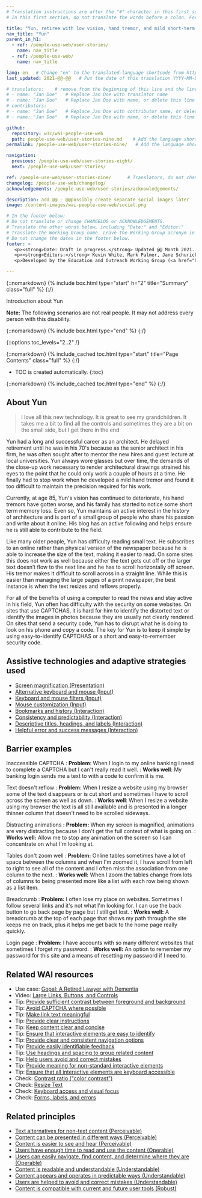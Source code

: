 ```yaml
---
# Translation instructions are after the "#" character in this first section. They are comments that do not show up in the web page. You do not need to translate the instructions after #.
# In this first section, do not translate the words before a colon. For example, do not translate "title:". Do translate the text after "title:".

title: "Yun, retiree with low vision, hand tremor, and mild short-term memory loss"
nav_title: "Yun"
parent_in_h1:
  - ref: /people-use-web/user-stories/
    name: nav_title
  - ref: /people-use-web/
    name: nav_title

lang: en   # Change "en" to the translated-language shortcode from https://www.iana.org/assignments/language-subtag-registry/language-subtag-registry
last_updated: 2021-@@-@@   # Put the date of this translation YYYY-MM-DD (with month in the middle)

# translators:    # remove from the beginning of this line and the lines below: "# " (the hash sign and the space)
# - name: "Jan Doe"   # Replace Jan Doe with translator name
# - name: "Jan Doe"   # Replace Jan Doe with name, or delete this line if not multiple translators
# contributors:
# - name: "Jan Doe"   # Replace Jan Doe with contributor name, or delete this line if none
# - name: "Jan Doe"   # Replace Jan Doe with name, or delete this line if not multiple contributors

github:
  repository: w3c/wai-people-use-web
  path: people-use-web/user-stories-nine.md    # Add the language shortcode to the middle of the filename, for example: people-use-web/user-stories-nine.fr.md
permalink: /people-use-web/user-stories-nine/   # Add the language shortcode to the end, with no slash at end, for example: /people-use-web/user-stories-nine/fr

navigation:
  previous: /people-use-web/user-stories-eight/
  next: /people-use-web/user-stories/

ref: /people-use-web/user-stories-nine/      # Translators, do not change this
changelog: /people-use-web/changelog/
acknowledgements: /people-use-web/user-stories/acknowledgements/

description: add @@ - @@possibly create separate social images later
image: /content-images/wai-people-use-web/social.png

# In the footer below:
# Do not translate or change CHANGELOG or ACKNOWLEDGEMENTS.
# Translate the other words below, including "Date:" and "Editor:"
# Translate the Working Group name. Leave the Working Group acronym in English.
# Do not change the dates in the footer below.
footer: >
   <p><strong>Date: Draft in progress.</strong> Updated @@ Month 2021. First published Month 20@@. CHANGELOG.</p>
   <p><strong>Editors:</strong> Kevin White, Mark Palmer, Jane Schurick, and <a href="https://www.w3.org/People/shadi/">Shadi Abou_Zahra</a>.  <strong>Contributors:</strong> @@name, @@name, and <a href="https://www.w3.org/groups/wg/eowg/participants">participants of EOWG</a>. ACKNOWLEDGEMENTS lists past editors and additional contributors.</p>
   <p>Developed by the Education and Outreach Working Group (<a href="http://www.w3.org/WAI/EO/">EOWG</a>). Previously developed with the <a href="https://www.w3.org/WAI/EO/2008/wai-age-tf">WAI-AGE Task Force</a>, with support of the <a href="https://www.w3.org/WAI/WAI-AGE/">WAI-AGE Project</a>.</p>

---
```


{::nomarkdown}
{% include box.html type="start" h="2" title="Summary" class="full" %}
{:/}

Introduction about Yun

**Note:** The following scenarios are not real people. It may not address every person with this disability.

{::nomarkdown}
{% include box.html type="end" %}
{:/}


{::options toc_levels="2..2" /}

{::nomarkdown}
{% include_cached toc.html type="start" title="Page Contents" class="full" %}
{:/}

-   TOC is created automatically.
{:toc}

{::nomarkdown}
{% include_cached toc.html type="end" %}
{:/}

## About Yun

> I love all this new technology. It is great to see my grandchildren. It takes me a bit to find all the controls and sometimes they are a bit on the small side, but I get there in the end

Yun had a long and successful career as an architect. He delayed retirement until he was in his 70's because as the senior architect in his firm, he was often sought after to mentor the new hires and guest lecture at local universities. Yun always wore glasses but over time, the demands of the close-up work necessary to render architectural drawings strained his eyes to the point that he could only work a couple of hours at a time. He finally had to stop work when he developed a mild hand tremor and found it too difficult to maintain the precision required for his work.

Currently, at age 85, Yun's vision has continued to deteriorate, his hand tremors have gotten worse, and his family has started to notice some short term memory loss. Even so, Yun maintains an active interest in the history of architecture and is part of a small group of people who share his passion and write about it online. His blog has an active following and helps ensure he is still able to contribute to the field. 

Like many older people, Yun has difficulty reading small text. He subscribes to an online rather than physical version of the newspaper because he is able to increase the size of the text, making it easier to read. On some sites this does not work as well because either the text gets cut off or the larger text doesn’t flow to the next line and he has to scroll horizontally off screen. His tremor makes it difficult to scroll across in a straight line. While this is easier than managing the large pages of a print newspaper, the best instance is when the text resizes and reflows properly.

For all of the benefits of using a computer to read the news and stay active in his field, Yun often has difficulty with the security on some websites. On sites that use CAPTCHAS, it is hard for him to identify the distorted text or identify the images in photos because they are usually not clearly rendered. On sites that send a security code, Yun has to disrupt what he is doing to look on his phone and copy a code. The key for Yun is to keep it simple by using easy-to-identify CAPTCHAS or a short and easy-to-remember security code.


## Assistive technologies and adaptive strategies used

* [Screen magnification (Presentation)](/people-use-web/tools-techniques-presentation/#display)
* [Alternative keyboard and mouse (Input)](/people-use-web/tools-techniques-input/#input)
* [Keyboard and mouse filters (Input)](/people-use-web/tools-techniques-input/#filters)
* [Mouse customization (Input)](/people-use-web/tools-techniques-input/#mouse)
* [Bookmarks and history (Interaction)](/people-use-web/tools-techniques-navigation/#bookmarks)
* [Consistency and predictability (Interaction)](/people-use-web/tools-techniques-navigation/#consistency)
* [Descriptive titles, headings, and labels (Interaction)](/people-use-web/tools-techniques-navigation/#labels)
* [Helpful error and success messages (Interaction)](/people-use-web/tools-techniques-navigation/#messages)

## Barrier examples

Inaccessible CAPTCHA
: **Problem**: When I login to my online banking I need to complete a CAPTCHA but I can't really read it well.
: **Works well**: My banking login sends me a text to with a code to confirm it is me.

Text doesn't reflow
: **Problem**: When I resize a website using my browser some of the text disappears or is cut short and sometimes I have to scroll across the screen as well as down.
: **Works well**: When I resize a website using my browser the text is all still available and is presented in a longer thinner column that doesn't need to be scrolled sideways.

Distracting animations
: **Problem:** When my screen is magnified, animations are very distracting because I don't get the full context of what is going on.
: **Works well:** Allow me to stop any animation on the screen so I can concentrate on what I'm looking at.

Tables don't zoom well
: **Problem:** Online tables sometimes have a lot of space between the columns and when I'm zoomed it, I have scroll from left to right to see all of the content and I often miss the association from one column to the next.
: **Works well:** When I zoom the tables change from lots of columns to being presented more like a list with each row being shown as a list item.

Breadcrumb
: **Problem:** I often lose my place on websites. Sometimes I follow several links and it's not what I'm looking for. I can use the back button to go back page by page but I still get lost.
: **Works well:** A breadcrumb at the top of each page that shows my path through the site keeps me on track, plus it helps me get back to the home page really quickly.

Login page
: **Problem:** I have accounts with so many different websites that sometimes I forget my password.
: **Works well:** An option to remember my password for this site and a means of resetting my password if I need to.

## Related WAI resources

* Use case: [Gopal: A Retired Lawyer with Dementia](https://www.w3.org/TR/coga-usable/#gopal-a-retired-lawyer-with-dementia)
* Video: [Large Links, Buttons, and Controls](https://www.w3.org/WAI/perspective-videos/controls/)
* Tip: [Provide sufficient contrast between foreground and background](https://www.w3.org/WAI/tips/designing/#provide-sufficient-contrast-between-foreground-and-background)
* Tip: [Avoid CAPTCHA where possible](https://www.w3.org/WAI/tips/developing/#avoid-captcha-where-possible)
* Tip: [Make link text meaningful](https://www.w3.org/WAI/tips/writing/#make-link-text-meaningful)
* Tip: [Provide clear instructions](https://www.w3.org/WAI/tips/writing/#provide-clear-instructions)
* Tip: [Keep content clear and concise](https://www.w3.org/WAI/tips/writing/#keep-content-clear-and-concise)
* Tip: [Ensure that interactive elements are easy to identify](https://www.w3.org/WAI/tips/designing/#ensure-that-interactive-elements-are-easy-to-identify)
* Tip: [Provide clear and consistent navigation options](https://www.w3.org/WAI/tips/designing/#provide-clear-and-consistent-navigation-options)
* Tip: [Provide easily identifiable feedback](https://www.w3.org/WAI/tips/designing/#provide-easily-identifiable-feedback)
* Tip: [Use headings and spacing to group related content](https://www.w3.org/WAI/tips/designing/#use-headings-and-spacing-to-group-related-content)
* Tip: [Help users avoid and correct mistakes](https://www.w3.org/WAI/tips/developing/#help-users-avoid-and-correct-mistakes)
* Tip: [Provide meaning for non-standard interactive elements](https://www.w3.org/WAI/tips/developing/#provide-meaning-for-non-standard-interactive-elements)
* Tip: [Ensure that all interactive elements are keyboard accessible](https://www.w3.org/WAI/tips/developing/#ensure-that-all-interactive-elements-are-keyboard-accessible)
* Check: [Contrast ratio ("color contrast")](https://www.w3.org/WAI/test-evaluate/preliminary/#contrast)
* Check: [Resize Text](https://www.w3.org/WAI/test-evaluate/preliminary/#resize)
* Check: [Keyboard access and visual focus](https://www.w3.org/WAI/test-evaluate/preliminary/#interaction)
* Check: [Forms, labels, and errors](https://www.w3.org/WAI/test-evaluate/preliminary/#forms)

## Related principles

* [Text alternatives for non-text content (Perceivable)](https://www.w3.org/WAI/fundamentals/accessibility-principles/#alternatives)
* [Content can be presented in different ways (Perceivable)](https://www.w3.org/WAI/fundamentals/accessibility-principles/#adaptable)
* [Content is easier to see and hear (Perceivable)](https://www.w3.org/WAI/fundamentals/accessibility-principles/#distinguishable)
* [Users have enough time to read and use the content (Operable)](https://www.w3.org/WAI/fundamentals/accessibility-principles/#time)
* [Users can easily navigate, find content, and determine where they are (Operable)](https://www.w3.org/WAI/fundamentals/accessibility-principles/#navigable)
* [Content is readable and understandable (Understandable)](https://www.w3.org/WAI/fundamentals/accessibility-principles/#readable)
* [Content appears and operates in predictable ways (Understandable)](https://www.w3.org/WAI/fundamentals/accessibility-principles/#predictable)
* [Users are helped to avoid and correct mistakes (Understandable)](https://www.w3.org/WAI/fundamentals/accessibility-principles/#tolerant)
* [Content is compatible with current and future user tools (Robust)](https://www.w3.org/WAI/fundamentals/accessibility-principles/#compatible)
